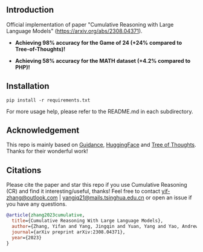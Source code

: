 ## Introduction

Official implementation of paper "Cumulative Reasoning with Large Language Models" (https://arxiv.org/abs/2308.04371).

- **Achieving 98% accuracy for the Game of 24 (+24% compared to Tree-of-Thoughts)!** 

- **Achieving 58% accuracy for the MATH dataset (+4.2% compared to PHP)!**

## Installation

`pip install -r requirements.txt`

For more usage help, please refer to the README.md in each subdirectory.

## Acknowledgement

This repo is mainly based on [Guidance](https://github.com/microsoft/guidance), [HuggingFace](https://huggingface.co/) and [Tree of Thoughts](https://github.com/princeton-nlp/tree-of-thought-llm). Thanks for their wonderful work!

## Citations
Please cite the paper and star this repo if you use Cumulative Reasoning (CR) and find it interesting/useful, thanks! Feel free to contact yif-zhang@outlook.com | yangjq21@mails.tsinghua.edu.cn or open an issue if you have any questions.

```bibtex
@article{zhang2023cumulative,
  title={Cumulative Reasoning With Large Language Models},
  author={Zhang, Yifan and Yang, Jingqin and Yuan, Yang and Yao, Andrew Chi-Chih},
  journal={arXiv preprint arXiv:2308.04371},
  year={2023}
}
```
